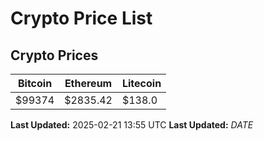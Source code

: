 # Crypto Price List

## Crypto Prices
| Bitcoin | Ethereum | Litecoin |
| ------- | -------- | -------- |
| $99374 | $2835.42 | $138.0 |
**Last Updated:** 2025-02-21 13:55 UTC
**Last Updated:** $DATE$
